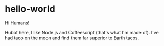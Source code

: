 # hello-world

Hi Humans!

Hubot here, I like Node.js and Coffeescript (that's what I'm made of).
I've had taco on the moon and find them far superior to Earth tacos.

